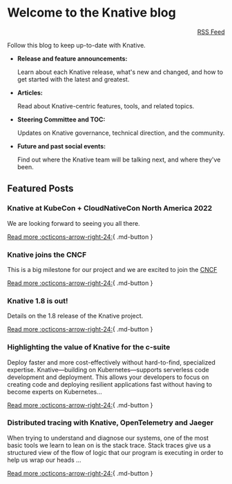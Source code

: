 # Welcome to the Knative blog

<div style="text-align: right"><a href="./feed_rss_created.xml">RSS Feed</a></div>

Follow this blog to keep up-to-date with Knative.

* **Release and feature announcements:**

    Learn about each Knative release, what's new and changed, and how to get started with the latest and greatest.

* **Articles:**

    Read about Knative-centric features, tools, and related topics.

* **Steering Committee and TOC:**

    Updates on Knative governance, technical direction, and the community.

* **Future and past social events:**

    Find out where the Knative team will be talking next, and where they've been.

## Featured Posts

### Knative at KubeCon + CloudNativeCon North America 2022

We are looking forward to seeing you all there.

[Read more :octicons-arrow-right-24:](events/knative-at-kubecon-na-2022.md){ .md-button }

### Knative joins the CNCF
This is a big milestone for our project and we are excited to join the [CNCF](https://www.cncf.io)

[Read more :octicons-arrow-right-24:](steering/cncf.md){ .md-button }

### Knative 1.8 is out!
Details on the 1.8 release of the Knative project.

[Read more :octicons-arrow-right-24:](releases/announcing-knative-v1-8-release.md){ .md-button }

### Highlighting the value of Knative for the c-suite

Deploy faster and more cost-effectively without hard-to-find, specialized expertise. Knative—building on Kubernetes—supports serverless code  development and deployment. This allows your developers to focus on creating code and deploying resilient applications fast without having to become experts on Kubernetes...

[Read more :octicons-arrow-right-24:](articles/highlighting-value-knative-c-suite.md){ .md-button }

### Distributed tracing with Knative, OpenTelemetry and Jaeger

When trying to understand and diagnose our systems, one of the most basic tools we learn to lean on is the stack trace. Stack traces give us a structured view of the flow of logic that our program is executing in order to help us wrap our heads ...

[Read more :octicons-arrow-right-24:](articles/distributed-tracing.md){ .md-button }
